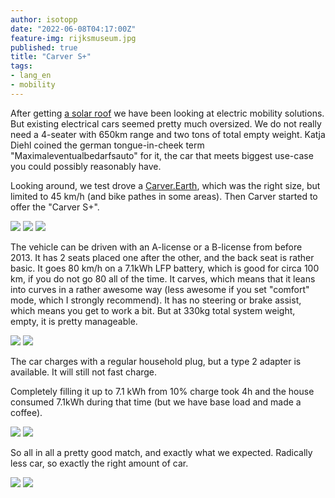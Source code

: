 ```yaml
---
author: isotopp
date: "2022-06-08T04:17:00Z"
feature-img: rijksmuseum.jpg
published: true
title: "Carver S+"
tags:
- lang_en
- mobility
---
```


After getting [a solar roof](../2022-05-02-a-solar-roof) we have been looking at electric mobility solutions.
But existing electrical cars seemed pretty much oversized.
We do not really need a 4-seater with 650km range and two tons of total empty weight.
Katja Diehl coined the german tongue-in-cheek term "Maximaleventualbedarfsauto" for it, the car that meets biggest use-case you could possibly reasonably have.

Looking around, we test drove a [Carver.Earth](https://carver.earth/), which was the right size, but limited to 45 km/h (and bike pathes in some areas).
Then Carver started to offer the "Carver S+".

![](https://blog.koehntopp.info/uploads/2022/06/carver1.jpg)
![](https://blog.koehntopp.info/uploads/2022/06/carver2.jpg)
![](https://blog.koehntopp.info/uploads/2022/06/carver3.jpg)

The vehicle can be driven with an A-license or a B-license from before 2013.
It has 2 seats placed one after the other, and the back seat is rather basic.
It goes 80 km/h on a 7.1kWh LFP battery, which is good for circa 100 km, if you do not go 80 all of the time.
It carves, which means that it leans into curves in a rather awesome way (less awesome if you set "comfort" mode, which I strongly recommend).
It has no steering or brake assist, which means you get to work a bit.
But at 330kg total system weight, empty, it is pretty manageable.

![](https://blog.koehntopp.info/uploads/2022/06/carver4.jpg)
![](https://blog.koehntopp.info/uploads/2022/06/carver5.jpg)

The car charges with a regular household plug, but a type 2 adapter is available.
It will still not fast charge.

Completely filling it up to 7.1 kWh from 10% charge took 4h and the house consumed 7.1kWh during that time (but we have base load and made a coffee).

![](https://blog.koehntopp.info/uploads/2022/06/carver6.jpg)
![](https://blog.koehntopp.info/uploads/2022/06/carver7.png)

So all in all a pretty good match, and exactly what we expected.
Radically less car, so exactly the right amount of car.

![](https://blog.koehntopp.info/uploads/2022/06/carver8.jpg)
![](https://blog.koehntopp.info/uploads/2022/06/carver9.jpg)
